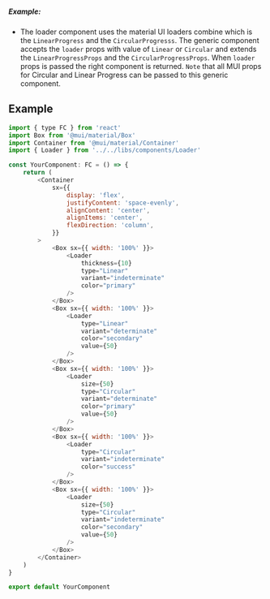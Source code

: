 ##### Example:

-   The loader component uses the material UI loaders combine which is the `LinearProgress` and the `CircularProgresss`. The generic component accepts the `loader` props with value of `Linear` or `Circular` and extends the `LinearProgressProps` and the `CircularProgressProps`. When `loader` props is passed the right component is returned. `Note` that all MUI props for Circular and Linear Progress can be passed to this generic component.

## Example

```js
import { type FC } from 'react'
import Box from '@mui/material/Box'
import Container from '@mui/material/Container'
import { Loader } from '../../libs/components/Loader'

const YourComponent: FC = () => {
    return (
        <Container
            sx={{
                display: 'flex',
                justifyContent: 'space-evenly',
                alignContent: 'center',
                alignItems: 'center',
                flexDirection: 'column',
            }}
        >
            <Box sx={{ width: '100%' }}>
                <Loader
                    thickness={10}
                    type="Linear"
                    variant="indeterminate"
                    color="primary"
                />
            </Box>
            <Box sx={{ width: '100%' }}>
                <Loader
                    type="Linear"
                    variant="determinate"
                    color="secondary"
                    value={50}
                />
            </Box>
            <Box sx={{ width: '100%' }}>
                <Loader
                    size={50}
                    type="Circular"
                    variant="determinate"
                    color="primary"
                    value={50}
                />
            </Box>
            <Box sx={{ width: '100%' }}>
                <Loader
                    type="Circular"
                    variant="indeterminate"
                    color="success"
                />
            </Box>
            <Box sx={{ width: '100%' }}>
                <Loader
                    size={50}
                    type="Circular"
                    variant="indeterminate"
                    color="secondary"
                    value={50}
                />
            </Box>
        </Container>
    )
}

export default YourComponent
```
